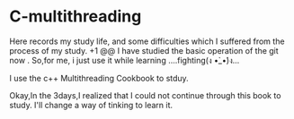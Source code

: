 # C-multithreading
Here records my study life, and some difficulties which I suffered from the process of my study.
+1 @@
I have studied the basic operation of the git now . So,for me, i just use it while learning ....fighting(ง •̀_•́)ง...

I use the c++ Multithreading Cookbook to stduy.


Okay,In the 3days,I realized that I could not continue through this book to study.
I'll change a way of tinking to learn it.